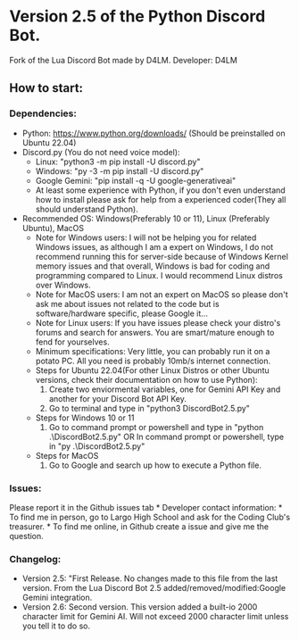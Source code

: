 # Version 2.5 of the Python Discord Bot. 
Fork of the Lua Discord Bot made by D4LM.
Developer: D4LM
## How to start: 
### Dependencies:
* Python: https://www.python.org/downloads/ (Should be preinstalled on Ubuntu 22.04)
* Discord.py (You do not need voice model):
    * Linux: "python3 -m pip install -U discord.py"
    * Windows: "py -3 -m pip install -U discord.py"
    * Google Gemini: "pip install -q -U google-generativeai"
    * At least some experience with Python, if you don't even understand how to install please ask for help from a 
        experienced coder(They all should understand Python).
* Recommended OS: Windows(Preferably 10 or 11), Linux (Preferably Ubuntu), MacOS
    * Note for Windows users: I will not be helping you for related Windows issues, as although I am a expert on Windows,
        I do not recommend running this for server-side because of Windows Kernel memory issues and that overall,
        Windows is bad for coding and programming compared to Linux. I would recommend Linux distros over Windows.
    * Note for MacOS users: I am not an expert on MacOS so please don't ask me about issues not related to the code 
        but is software/hardware specific, please Google it...
    * Note for Linux users: If you have issues please check your distro's forums and search for answers. 
        You are smart/mature enough to fend for yourselves.
    * Minimum specifications: Very little, you can probably run it on a potato PC. 
        All you need is probably 10mb/s internet connection.
    * Steps for Ubuntu 22.04(For other Linux Distros or other Ubuntu versions,
        check their documentation on how to use Python):
        1. Create two enviormental variables, one for Gemini API Key and another for your Discord Bot API Key.
        2. Go to terminal and type in "python3 DiscordBot2.5.py"
    * Steps for Windows 10 or 11
        1. Go to command prompt or powershell and type in "python .\DiscordBot2.5.py"
        OR
        In command prompt or powershell, type in "py .\DiscordBot2.5.py" 
    * Steps for MacOS
        1. Go to Google and search up how to execute a Python file.
### Issues:
Please report it in the Github issues tab
    * Developer contact information:
        * To find me in person, go to Largo High School and ask for the Coding Club's treasurer.
        * To find me online, in Github create a issue and give me the question.
### Changelog: 
   * Version 2.5: "First Release. No changes made to this file from the last version. From the Lua Discord Bot 2.5
        added/removed/modified:Google Gemini integration.
   * Version 2.6: Second version. This version added a built-io 2000 character limit for Gemini AI. Will 
        not exceed 2000 character limit unless you tell it to do so.
